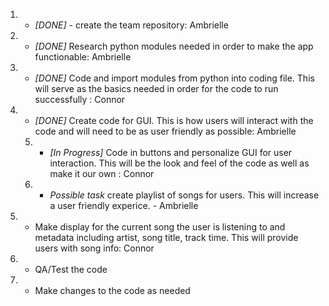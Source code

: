 
1. * *[DONE]* - create the team repository: Ambrielle 
2. * *[DONE]* Research python modules needed in order to make the app functionable: Ambrielle 
3. * *[DONE]* Code and import modules from python into coding file. This will serve as the basics needed in order for the code to run successfully : Connor 
4. * *[DONE]* Create code for GUI. This is how users will interact with the code and will need to be as user friendly as possible: Ambrielle 
   5. - *[In Progress]* Code in buttons and personalize GUI for user interaction. This will be the look and feel of the code as well as make it our own : Connor 
   6. - *Possible task* create playlist of songs for users. This will increase a user friendly experice. - Ambrielle
7. * Make display for the current song the user is listening to and metadata including artist, song title, track time. This will provide users with song info: Connor
8. * QA/Test the code
9. * Make changes to the code as needed 
